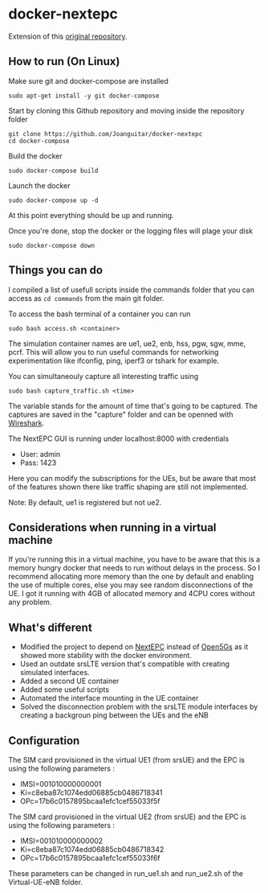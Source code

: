 # docker-nextepc

Extension of this [original repository](https://github.com/ravens/docker-nextepc).

## How to run (On Linux)

Make sure git and docker-compose are installed
```
sudo apt-get install -y git docker-compose
```
Start by cloning this Github repository and moving inside the repository folder
```
git clone https://github.com/Joanguitar/docker-nextepc
cd docker-compose
```
Build the docker
```
sudo docker-compose build
```
Launch the docker
```
sudo docker-compose up -d
```
At this point everything should be up and running.


Once you're done, stop the docker or the logging files will plage your disk
```
sudo docker-compose down
```

## Things you can do

I compiled a list of usefull scripts inside the commands folder that you can access as `cd commands` from the main git folder.

To access the bash terminal of a container you can run
```
sudo bash access.sh <container>
```
The simulation container names are ue1, ue2, enb, hss, pgw, sgw, mme, pcrf.
This will allow you to run useful commands for networking experimentation like ifconfig, ping, iperf3 or tshark for example.

You can simultaneouly capture all interesting traffic using
```
sudo bash capture_traffic.sh <time>
```
The variable <time> stands for the amount of time that's going to be captured.
The captures are saved in the "capture" folder and can be openned with [Wireshark](https://www.wireshark.org/).

The NextEPC GUI is running under localhost:8000 with credentials
- User: admin
- Pass: 1423

Here you can modify the subscriptions for the UEs, but be aware that most of the features shown there like traffic shaping are still not implemented.

Note: By default, ue1 is registered but not ue2.

## Considerations when running in a virtual machine

If you're running this in a virtual machine, you have to be aware that this is a memory hungry docker that needs to run without delays in the process.
So I recommend allocating more memory than the one by default and enabling the use of multiple cores, else you may see random disconnections of the UE.
I got it running with 4GB of allocated memory and 4CPU cores without any problem.

## What's different

- Modified the project to depend on [NextEPC](https://github.com/nextepc/nextepc) instead of [Open5Gs](https://github.com/open5gs/open5gs) as it showed more stability with the docker environment.
- Used an outdate srsLTE version that's compatible with creating simulated interfaces.
- Added a second UE container
- Added some useful scripts
- Automated the interface mounting in the UE container
- Solved the disconnection problem with the srsLTE module interfaces by creating a backgroun ping between the UEs and the eNB

## Configuration

The SIM card provisioned in the virtual UE1 (from srsUE) and the EPC is using the following parameters : 
 * IMSI=001010000000001
 * Ki=c8eba87c1074edd06885cb0486718341
 * OPc=17b6c0157895bcaa1efc1cef55033f5f

The SIM card provisioned in the virtual UE2 (from srsUE) and the EPC is using the following parameters : 
 * IMSI=001010000000002
 * Ki=c8eba87c1074edd06885cb0486718342
 * OPc=17b6c0157895bcaa1efc1cef55033f6f

These parameters can be changed in run_ue1.sh and run_ue2.sh of the Virtual-UE-eNB folder.
